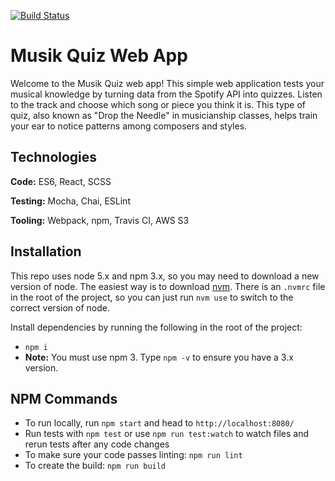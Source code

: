 [![Build Status](https://travis-ci.org/Musikdiscover/web-app.svg?branch=prod)](https://travis-ci.org/Musikdiscover/web-app)

# Musik Quiz Web App
Welcome to the Musik Quiz web app! This simple web application tests your musical knowledge by turning data from the Spotify API into quizzes. Listen to the track and choose which song or piece you think it is. This type of quiz, also known as "Drop the Needle" in musicianship classes, helps train your ear to notice patterns among composers and styles.

## Technologies
**Code:** ES6, React, SCSS

**Testing:** Mocha, Chai, ESLint

**Tooling:** Webpack, npm, Travis CI, AWS S3

## Installation
This repo uses node 5.x and npm 3.x, so you may need to download a new version of node. The easiest way is to download [nvm](https://github.com/creationix/nvm). There is an `.nvmrc` file in the root of the project, so you can just run `nvm use` to switch to the correct version of node.

Install dependencies by running the following in the root of the project:

- `npm i`
- **Note:** You must use npm 3. Type `npm -v` to ensure you have a 3.x version.

## NPM Commands
- To run locally, run `npm start` and head to `http://localhost:8080/`
- Run tests with `npm test` or use `npm run test:watch` to watch files and rerun tests after any code changes
- To make sure your code passes linting: `npm run lint`
- To create the build: `npm run build`
